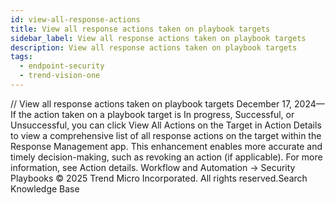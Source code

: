 ```yaml
---
id: view-all-response-actions
title: View all response actions taken on playbook targets
sidebar_label: View all response actions taken on playbook targets
description: View all response actions taken on playbook targets
tags:
  - endpoint-security
  - trend-vision-one
---
```


/*<![CDATA[*/ $('#title').html($('meta[name=map-description]').attr('content')); /*]]>*/ View all response actions taken on playbook targets December 17, 2024—If the action taken on a playbook target is In progress, Successful, or Unsuccessful, you can click View All Actions on the Target in Action Details to view a comprehensive list of all response actions on the target within the Response Management app. This enhancement enables more accurate and timely decision-making, such as revoking an action (if applicable). For more information, see Action details. Workflow and Automation → Security Playbooks © 2025 Trend Micro Incorporated. All rights reserved.Search Knowledge Base